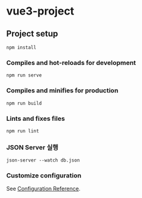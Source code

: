 # vue3-project

## Project setup
```
npm install
```

### Compiles and hot-reloads for development
```
npm run serve
```

### Compiles and minifies for production
```
npm run build
```

### Lints and fixes files
```
npm run lint
```
### JSON Server 실행
```
json-server --watch db.json
```

### Customize configuration
See [Configuration Reference](https://cli.vuejs.org/config/).
